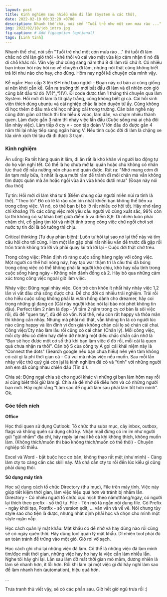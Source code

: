 ```yaml
---
layout: post
title: Kinh nghiệm sau nhiều năm đi làm (System & các thứ),
date: 2022-02-10 00:32:20 +0700
description: Nhanh thế chứ, nói sến "Tuổi trẻ như một cơn mưa rào ..." thì tuổi đi làm chắc nó chỉ làn gió thôi - khẽ thổi vù cái vào mặt vừa kịp cảm nhận tí nó đã đi chỗ khác rồi. Văn vậy chứ cũng sang năm thứ 8 đi làm rồi chứ ít. Có nhiều bạn inbox hỏi này hỏi nọ về chuyện đi làm, nhưng nói thật cũng không biết trả lời như nào cho hay, cho đúng. Hôm nay ngồi kể chuyện của mình vậy
img: 2022/02/10/job_intro.jpg
fig-caption: # Add figcaption (optional)
tags: [Linh tinh]
---
```


Nhanh thế chứ, nói sến "Tuổi trẻ như một cơn mưa rào ..." thì tuổi đi làm chắc nó chỉ làn gió thôi - khẽ thổi vù cái vào mặt vừa kịp cảm nhận tí nó đã đi chỗ khác rồi. Văn vậy chứ cũng sang năm thứ 8 đi làm rồi chứ ít. Có nhiều bạn inbox hỏi này hỏi nọ về chuyện đi làm, nhưng nói thật cũng không biết trả lời như nào cho hay, cho đúng. Hôm nay ngồi kể chuyện của mình vậy.

Kể ngắn: Học cấp 3 lên ĐH như bao người - Đoạn này cơ bản ai cũng giống ai nên khỏi cần kể. Gần ra trường thì mới bắt đầu đi làm và dĩ nhiên cơn gió cũng bắt đầu từ đó (V)(°,,°)(V). Đi code đươc tầm 1 tháng thì chuyển qua làm System. Hồi mới đi làm là tờ giấy trắng, cũng không biết gì cả. Cái hồi sinh viên thích dùng ubuntu và cái nghiệp chắc là bén duyên từ ấy. Cũng không đi học thêm ở đâu mà chỉ học những cái trong trường. Căn bản nghề này cũng đơn giản cứ thích thì tìm hiểu & vooc, làm dần, va chạm nhiều thành quen. Làm được gần 3 năm thì nhảy việc lần đầu (Cuộc sống mà ai chả đôi lần nhảy việc). Làm tiếp ở cty v - con tập đoàn V lớn đâu đó được gần 4 năm thì lại nhảy tiếp sang ngân hàng V. Nếu tính cuộc đời đi làm là chặng xe lửa xình xịch thì tàu đã đi được 3 trạm. 

### Kinh nghiệm

Ăn uống: Ra tết hàng quán ít lắm, đi ăn rất là khó khăn vì người lao động tự do họ vẫn nghỉ tết. Có thể là họ chưa mở lại quán hoặc chủ không có nhân lực thuê để nấu nướng nên chưa mở quán được. Rút ra: "Nhớ mang cơm đi ăn tạm mấy bữa, ít nhất là qua mười rằm để tránh đi mỏi chân mà vẫn không tìm được quán mà ăn hoặc ngồi vừa ăn vừa khóc dưới mưa" [Đoạn này nói đùa thôi]

Tự tin: Hồi mới đi làm khá tự ti (Điểm chung của người miền núi ra tỉnh là thế). "Theo tôi" Đó có lẽ là rào cản lớn nhất khiến bạn không thể tiến xa trong công việc. Vì nó, có thể bạn bị bỏ lỡ rất nhiều cơ hội tốt. Hãy nhớ rằng chỉ khoảng 1% các công việc mới yêu cầu người vô cùng xuất sắc, 99% còn lại thì không có sự khác biệt giữa điểm 5 và điểm 8,9. Dĩ nhiên luôn phải chăm chỉ, cố gắng tìm tỏi và nhiệt tình trong công việc chứ ngồi chơi sơi nước tự tin đòi là bố tướng thì chịu.

Critical thinking (Tư duy phản biện): Luôn tự hỏi tại sao nó lại thế này và tìm câu hỏi cho tới cùng. Hơn một lần gặp phải rất nhiều vấn đề trước đã gặp rồi trốn tránh không trả lời và phải quay lại trả lời lại - Cuộc đời thật chớ trêu.

Trong công việc: Phân định rõ ràng cuộc sống hàng ngày với công việc. Một người có thể hơi nóng nảy, hay tạo war thậm trí là cầu thủ đá bóng trong công việc có thể không phải là người khó chịu, khó hay xấu tính trong cuộc sống hàng ngày - Không nên đánh đồng cả 2. Hãy bỏ qua những cảm xúc trong công việc ngoài giờ làm việc.

Nhảy việc: Đừng ngại nhảy việc. Còn trẻ còn khỏe ít nhất hãy nhảy việc 1,2 lần vì vất đâu chả sống được chứ. Để cho đời có nhiều trải nghiệm. Trải rồi cho hiểu cuộc sống không phải là vườn hồng dành cho dreamer, hãy coi trọng những gì đang có (Cái này người khác nói lại bảo nói phét không tin đâu). Perfect tầm 2 năm là đẹp - Vì tầm 2 năm trong cv cơ bản là sõi việc rồi, đủ để "quen tay", đủ để có vốn. Nói thế, nếu còn rất happy và thỏa mãn thì không cần nhảy. Nhưng mà phải nói thật, vẫn không tin là có người lúc nào cũng happy và lên đỉnh vì đơn giản không chán cái lọ sẽ chán cái chai. Công việc/Cty nào làm lâu rồi cũng có cái chán (Chân lý). Mỗi công việc, mỗi cty đều có điểm hay điểm dở nhưng một điều chắc chắn cần nhớ là "Bạn sẽ học được một cơ số thứ khi bạn làm việc ở đó rồi, mỗi cái là quen quá chưa nhận ra thôi". Cán bộ S của công ty A gọi cái khái niệm này là "Connect the dots" (Search google nếu bạn chưa hiểu) nên yên tâm không có cái gì là phí thời gian cả - Cứ vui mà nhảy việc nếu muốn. Sau mỗi lần nhảy việc thứ quý giá còn lại là kinh nghiệm đã có và "tình" với những người anh em đã cùng nhau chiến đấu (Tin đi).

Chia sẻ: Đừng ngại chia sẻ cho người khác vì những gì bạn làm hôm nay rồi ai cũng biết thôi giữ làm gì. Chia sẻ để nhớ để điểu hơn và có những người bạn mới. Hãy nghĩ rằng "Làm sao để người làm sau phải làm tốt hơn mình". Ok.

### Góc tếch ních

**Office**

Học thói quen sử dụng Outlook: Tổ chức thư subs mục, cây inbox, outbox, flags và không quên sử dụng chữ ký. Nhận mail đừng có im ỉm như người gửi "gửi nhầm" địa chỉ, hãy reply lại mail kể cả khi không thích, không muốn làm. (Không thích/muốn thì bảo không thích/muốn có thế thôi) - Chuyên nghiệp tối thiểu.

Excel và Word - bắt buộc học cơ bản, không thạo rất mệt (như mình) - Càng làm cty to càng cần các skill này. Mà chả cần cty to rồi đến lúc kiểu gì cũng phải dùng thôi. 

**Sử dụng máy tính**

Học sử dụng cách tổ chức Directory (thư mục), File trên máy tính. Việc này giúp tiết kiệm thời gian, làm việc hiệu quả hơn và tránh bị nhầm lẫn. Directory - Có nhiều người tổ chức cục mịch theo năm/tháng/ngày, có người lại thích theo prefix - số thứ tự. File - Tên mô tả ngắn nội dung file. Có Prefix - ngày khỏi tạo, Postfix - số version edit, ... vân vân và về vê. Nói chung tùy style sao cho tiện là được, nhưng nhất định phải học và chọn cho mình một style ngăn nắp.

Học cách quản lý mật khẩu: Mật khẩu có dễ nhớ và hay dùng nào rồi cũng sẽ có ngày quên thôi. Hãy dùng tool quản lý mật khẩu. Dĩ nhiên tool phải đủ an toàn tránh để trứng vào một giỏ. Giỏ rơi vỡ sạch.

Học cách ghi chú lại những việc đã làm. Có thể là những việc đã làm mình tìm/đọc mất thời gian, những việc hay ho hay là việc cần làm nhiều lần. Nghe tôi hãy ghi lại. Lần sau làm đỡ mất thời gian mò mẫm, đương nhiên là làm sẽ nhanh hơn, ít lỗi hơn. Rồi khi làm lại một việc gì đó hãy nghĩ làm sao để làm nhanh hơn (automation), hiệu quả hơn.

...

Trưa tranh thủ viết vậy, sẽ có các phần sau. Giờ hết giờ ngủ trưa rồi :)

